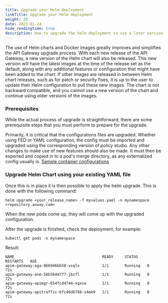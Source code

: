 ```yaml
---
title: Upgrade your Helm deployment
linkTitle: Upgrade your Helm deployment
weight: 28
date: 2023-01-24
hide_readingtime: true
description: How to upgrade the helm deployment to use a later version of the gateway.
---
```


The use of Helm charts and Docker images greatly improves and simplifies the API Gateway upgrade process. With each new release of the API Gateway, a new version of the Helm chart will also be released. This new version will have the latest images at the time of the release set as the default, along with any additional features or configuration that might have been added to the chart. If other images are released in between Helm chart releases, such as for patch or security fixes, it is up to the user to update their Helm configuration to pull these new images. The chart is not backward compatible, and you cannot use a new version of the chart and continue using older versions of the images.

### Prerequisites

While the actual process of upgrade is straightforward, there are some prerequisite steps that you must perform to prepare for the upgrade.

Primarily, it is critical that the configurations files are upgraded. Whether using FED or YAML configuration, the config must be imported and upgraded using the corresponding version of policy studio. Any other changes to make use of new features should also be made. It must then be exported and copied in to a pod's merge directory, as any externalized config usually is. [Sample container configurations](/docs/apim_installation/apigw_containers/deployment_flows/axway_image_deployment/helm_deployment#the-structure-of-configuration-directories)

### Upgrade Helm Chart using your existing YAML file

Once this is in place it is then possible to apply the helm upgrade. This is done with the following command:

```
helm upgrade <your_release_name> -f myvalues.yaml -n mynamespace <repository.axway.com>
```

When the new pods come up, they will come up with the upgraded configuration.

After the upgrade is finished, check the deployment, for example:

```none
kubectl get pods -n mynamespace
```

Result:

```none
NAME                                       READY     STATUS    RESTARTS   AGE
apim-gateway-aga-866946bb58-vsqlx          1/1       Running   0          72s
apim-gateway-anm-58b5644777-jbzfl          1/1       Running   0          72s
apim-gateway-apimgr-654fcd4744-xqxcw       1/1       Running   0          72s
apim-gateway-apitraffic-6fc46d6788-s4mk9   1/1       Running   0          72s
```
